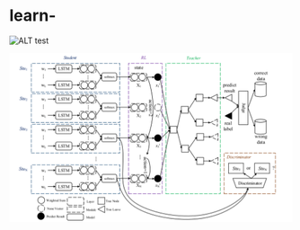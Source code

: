 # learn-

<img alt="ALT test" src="https://github.com/ImMohammadHosseini/incremental-learning/tree/main/images/1.png">

![The structure](images/1.png)


